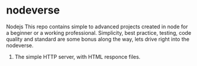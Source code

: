 # nodeverse
Nodejs
This repo contains simple to advanced projects created in node for a beginner or a working professional. Simplicity, best practice, testing, code quality and standard are some bonus along the way, lets drive right into the nodeverse.

1. The simple HTTP server, with HTML responce files.
